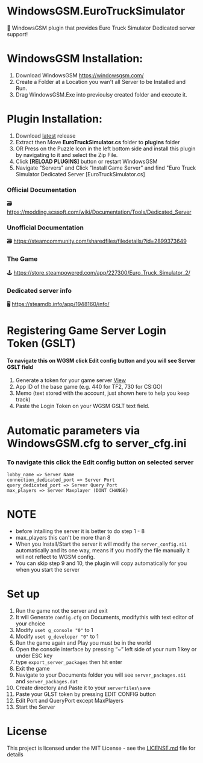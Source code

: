 # WindowsGSM.EuroTruckSimulator
🧩 WindowsGSM plugin that provides Euro Truck Simulator Dedicated server support!

# WindowsGSM Installation: 
1. Download  WindowsGSM https://windowsgsm.com/ 
2. Create a Folder at a Location you wan't all Server to be Installed and Run.
4. Drag WindowsGSM.Exe into previoulsy created folder and execute it.

# Plugin Installation:
1. Download [latest](https://github.com/ohmcodes/WindowsGSM.EuroTruckSimulator/releases/latest) release
2. Extract then Move **EuroTruckSimulator.cs** folder to **plugins** folder
3. OR Press on the Puzzle Icon in the left bottom side and install this plugin by navigating to it and select the Zip File.
4. Click **[RELOAD PLUGINS]** button or restart WindowsGSM
5. Navigate "Servers" and Click "Install Game Server" and find "Euro Truck Simulator Dedicated Server [EuroTruckSimulator.cs]

### Official Documentation
🗃️ https://modding.scssoft.com/wiki/Documentation/Tools/Dedicated_Server

### Unofficial Documentation
🗃️ https://steamcommunity.com/sharedfiles/filedetails/?id=2899373649

### The Game
🕹️ https://store.steampowered.com/app/227300/Euro_Truck_Simulator_2/

### Dedicated server info
🖥️ https://steamdb.info/app/1948160/info/


# Registering Game Server Login Token (GSLT)
#### To navigate this on WGSM click Edit config button and you will see Server GSLT field

1. Generate a token for your game server [View](http://steamcommunity.com/dev/managegameservers) 
2. App ID of the base game (e.g. 440 for TF2, 730 for CS:GO)
3. Memo (text stored with the account, just shown here to help you keep track)
4. Paste the Login Token on your WGSM GSLT text field.

# Automatic parameters via WindowsGSM.cfg to server_cfg.ini
### To navigate this click the Edit config button on selected server
```
lobby_name => Server Name
connection_dedicated_port => Server Port
query_dedicated_port => Server Query Port
max_players => Server Maxplayer (DONT CHANGE)
```

# NOTE
- before intalling the server it is better to do step 1 - 8
- max_players this can't be more than 8 
- When you Install/Start the server it will modify the ```server_config.sii``` automatically and its one way, means if you modify the file manually it will not reflect to WGSM config.
- You can skip step 9 and 10, the plugin will copy automatically for you when you start the server

# Set up
1. Run the game not the server and exit
2. It will Generate ```config.cfg``` on Documents, modifythis with text editor of your choice
3. Modify ```uset g_console "0"``` to 1
4. Modify ```uset g_developer "0"``` to 1
5. Run the game again and Play you must be in the world
6. Open the console interface by pressing “~”  left side of your num 1 key or under ESC key
7. type ```export_server_packages``` then hit enter
8. Exit the game
9. Navigate to your Documents folder you will see ```server_packages.sii``` and ```server_packages.dat``` 
10. Create directory and Paste it to your ```serverfiles\save```
11. Paste your GLST token by pressing EDIT CONFIG button
12. Edit Port and QueryPort except MaxPlayers
13. Start the Server

# License
This project is licensed under the MIT License - see the <a href="https://github.com/ohmcodes/WindowsGSM.EuroTruckSimulator/blob/main/LICENSE">LICENSE.md</a> file for details
